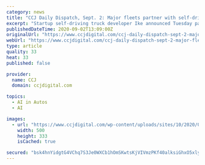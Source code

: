 ```yaml
---
category: news
title: "CCJ Daily Dispatch, Sept. 2: Major fleets partner with self-driving truck developer"
excerpt: "Startup self-driving truck developer Ike announced Tuesday partnerships with logistics companies Ryder, DHL and NFI, which will be among the first fleets to deploy trucks powered by Ike’s Level 4 autonomous technology."
publishedDateTime: 2020-09-02T13:09:00Z
originalUrl: "https://www.ccjdigital.com/ccj-daily-dispatch-sept-2-major-fleets-partner-with-self-driving-truck-developer/"
webUrl: "https://www.ccjdigital.com/ccj-daily-dispatch-sept-2-major-fleets-partner-with-self-driving-truck-developer/"
type: article
quality: 33
heat: 33
published: false

provider:
  name: CCJ
  domain: ccjdigital.com

topics:
  - AI in Autos
  - AI

images:
  - url: "https://www.ccjdigital.com/wp-content/uploads/sites/10/2020/03/IMG_1064-2020-03-16-18-29-500x333.jpg"
    width: 500
    height: 333
    isCached: true

secured: "bsk4hnYidgtG4VChq7S3Je0WXCb1hOmSKwtsKjVIVmzPKf40alksiGhxO5xlyYkv5ZYNaQmip3KGXxsuklqMjXD8A4qjSDtijukODGNu3XvrYViIRvmIYimcFHQbVFKedzwqH+9q+2Or9USv7F914hJsePJ5FJSq1JAJKezIK2OivNVeEFiZcZ/3oEt8y7SIZlSfhK4dSGm0+Zp8mdwe4r3OOjV9qeJ0VVvF4M6xLq0bntt6h5fS8ibwGGIoeIBqWbmGQ6ZRhwo4fkAKcrIpvNH6D9vN6ZSqDmWXe6J7g3K8cxfWKpai3XJ4nCozOADJ2eOOizgU8unoUICGwFw7r57OS7nYjoPQweGIB4rZOR0=;RZIDBAYzIIvixOz/1QM0ag=="
---
```


